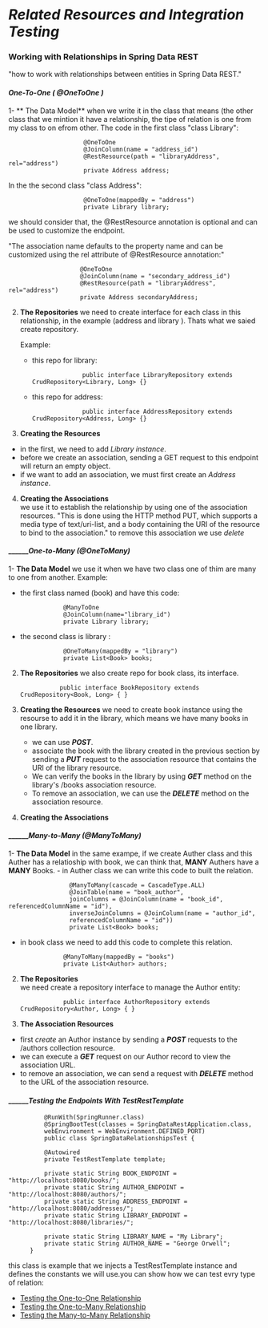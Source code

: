 

  #  _Related Resources and Integration Testing_ 



### Working with Relationships in Spring Data REST
"how to work with relationships between entities in Spring Data REST."

####   _One-To-One ( @OneToOne )_ 
 
   
 1- ** The Data Model**
  when we write it in the class that means (the other class that we mintion it have a relationship, the tipe of relation is one from my class to on efrom other.
 The code in the first class "class Library":
 
                         @OneToOne
                         @JoinColumn(name = "address_id")
                         @RestResource(path = "libraryAddress", rel="address")
                         private Address address;
 
 
 In the the second class "class Address":
 
                         @OneToOne(mappedBy = "address")
                         private Library library;
                 

we should consider that, the @RestResource annotation is optional and can be used to customize the endpoint.

"The association name defaults to the property name and can be customized using the rel attribute of @RestResource annotation:"

                        @OneToOne
                        @JoinColumn(name = "secondary_address_id")
                        @RestResource(path = "libraryAddress", rel="address")
                        private Address secondaryAddress;
                        
                        
2. **The Repositories**
    we need to create interface for each class in this relationship, in the example (address and library ). Thats what we saied create repository.
    
    Example:
   - this repo for library:
    
                       public interface LibraryRepository extends CrudRepository<Library, Long> {}
                       
   - this repo for address:
    
                       public interface AddressRepository extends CrudRepository<Address, Long> {}
                       
                       
 3. **Creating the Resources**
   - in the first, we need to add _Library instance_.
   - before we create an association, sending a GET request to this endpoint will return an empty object.   
   -  if we want to add an association, we must first create an _Address instance_.        

4. **Creating the Associations**    
  we use it to establish the relationship by using one of the association resources. "This is done using the HTTP method PUT, which supports a media type of text/uri-list, and a body containing the URI of the resource to bind to the association."
  to remove this association we use _delete_
  
  
 ####  _______One-to-Many (@OneToMany)_ 
  

1- **The Data Model**
  we use it when we have two class one of thim are many to one from another.
  Example:
  - the first class named (book) and have this code:
  
                    @ManyToOne
                    @JoinColumn(name="library_id")
                    private Library library;
  
 - the second class is library :
  
                   @OneToMany(mappedBy = "library")
                   private List<Book> books;
 
2. **The Repositories**
    we also create repo for book class, its interface.
    
                  public interface BookRepository extends CrudRepository<Book, Long> { }
                  
3. **Creating the Resources**
    we need to create book instance using the resourse to add it in the library, which means we have many books in one library.
    - we can use _**POST**_.
    -  associate the book with the library created in the previous section by sending a _**PUT**_ request to the association resource that contains the URI of the library resource.
    -  We can verify the books in the library by using _**GET**_ method on the library's /books association resource.
    -  To remove an association, we can use the **_DELETE_** method on the association resource.


5. **Creating the Associations** 


 ####  _______Many-to-Many (@ManyToMany)_ 


1- **The Data Model**
    in the same exampe, if we create Auther class and this Auther has a relatioship with book, we can think that, **MANY** Authers have a **MANY** Books.
    - in Auther class we can write this code to built the relation.
    
                     @ManyToMany(cascade = CascadeType.ALL)
                     @JoinTable(name = "book_author", 
                     joinColumns = @JoinColumn(name = "book_id", referencedColumnName = "id"), 
                     inverseJoinColumns = @JoinColumn(name = "author_id", 
                     referencedColumnName = "id"))
                     private List<Book> books;
                     
  - in book class we need to add this code to complete this relation.

                    @ManyToMany(mappedBy = "books")
                    private List<Author> authors;
                    
    
   
2. **The Repositories**     
      we need create a repository interface to manage the Author entity:

                   public interface AuthorRepository extends CrudRepository<Author, Long> { }
                   
3. **The Association Resources**
  -  first _create_ an Author instance by sending a **_POST_** requests to the /authors collection resource.
  -  we can execute a **_GET_** request on our Author record to view the association URL.
  -  to remove an association, we can send a request with **_DELETE_** method to the URL of the association resource.


 
 ####  _______Testing the Endpoints With TestRestTemplate_ 


            
              @RunWith(SpringRunner.class)
              @SpringBootTest(classes = SpringDataRestApplication.class, 
              webEnvironment = WebEnvironment.DEFINED_PORT)
              public class SpringDataRelationshipsTest {

              @Autowired
              private TestRestTemplate template;

              private static String BOOK_ENDPOINT = "http://localhost:8080/books/";
              private static String AUTHOR_ENDPOINT = "http://localhost:8080/authors/";
              private static String ADDRESS_ENDPOINT = "http://localhost:8080/addresses/";
              private static String LIBRARY_ENDPOINT = "http://localhost:8080/libraries/";

              private static String LIBRARY_NAME = "My Library";
              private static String AUTHOR_NAME = "George Orwell";
          }

this class is example that we injects a TestRestTemplate instance and defines the constants we will use.you can show how we can test evry type of relation:
- [Testing the One-to-One Relationship](https://www.baeldung.com/spring-data-rest-relationships#1-testing-the-one-to-one-relationship)
- [Testing the One-to-Many Relationship](https://www.baeldung.com/spring-data-rest-relationships#2-testing-the-one-to-many-relationship)
- [Testing the Many-to-Many Relationship](https://www.baeldung.com/spring-data-rest-relationships#3-testing-the-many-to-many-relationship)



